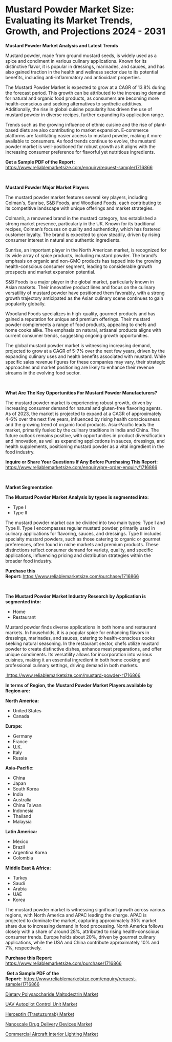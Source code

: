 <p><h1>Mustard Powder Market Size: Evaluating its Market Trends, Growth, and Projections 2024 - 2031</h1></p><p><strong>Mustard Powder Market Analysis and Latest Trends</strong></p>
<p><p>Mustard powder, made from ground mustard seeds, is widely used as a spice and condiment in various culinary applications. Known for its distinctive flavor, it is popular in dressings, marinades, and sauces, and has also gained traction in the health and wellness sector due to its potential benefits, including anti-inflammatory and antioxidant properties.</p><p>The Mustard Powder Market is expected to grow at a CAGR of 13.8% during the forecast period. This growth can be attributed to the increasing demand for natural and organic food products, as consumers are becoming more health-conscious and seeking alternatives to synthetic additives. Additionally, the rise in global cuisine popularity has driven the use of mustard powder in diverse recipes, further expanding its application range. </p><p>Trends such as the growing influence of ethnic cuisine and the rise of plant-based diets are also contributing to market expansion. E-commerce platforms are facilitating easier access to mustard powder, making it more available to consumers. As food trends continue to evolve, the mustard powder market is well-positioned for robust growth as it aligns with the increasing consumer preference for flavorful yet nutritious ingredients.</p></p>
<p><strong>Get a Sample PDF of the Report:&nbsp;</strong> <a href="https://www.reliablemarketsize.com/enquiry/request-sample/1716866?utm_campaign=1293&utm_medium=2&utm_source=Github&utm_content=ia&utm_term=10102024&utm_id=mustard-powder">https://www.reliablemarketsize.com/enquiry/request-sample/1716866</a></p>
<p>&nbsp;</p>
<p><strong>Mustard Powder Major Market Players</strong></p>
<p><p>The mustard powder market features several key players, including Colman's, Sunrise, S&B Foods, and Woodland Foods, each contributing to its competitive landscape with unique offerings and market strategies.</p><p>Colman’s, a renowned brand in the mustard category, has established a strong market presence, particularly in the UK. Known for its traditional recipes, Colman’s focuses on quality and authenticity, which has fostered customer loyalty. The brand is expected to grow steadily, driven by rising consumer interest in natural and authentic ingredients.</p><p>Sunrise, an important player in the North American market, is recognized for its wide array of spice products, including mustard powder. The brand’s emphasis on organic and non-GMO products has tapped into the growing health-conscious consumer segment, leading to considerable growth prospects and market expansion potential.</p><p>S&B Foods is a major player in the global market, particularly known in Asian markets. Their innovative product lines and focus on the culinary versatility of mustard powder have positioned them favorably, with a strong growth trajectory anticipated as the Asian culinary scene continues to gain popularity globally.</p><p>Woodland Foods specializes in high-quality, gourmet products and has gained a reputation for unique and premium offerings. Their mustard powder complements a range of food products, appealing to chefs and home cooks alike. The emphasis on natural, artisanal products aligns with current consumer trends, suggesting ongoing growth opportunities.</p><p>The global mustard powder market is witnessing increasing demand, projected to grow at a CAGR of 5-7% over the next few years, driven by the expanding culinary uses and health benefits associated with mustard. While specific sales revenue figures for these companies may vary, their strategic approaches and market positioning are likely to enhance their revenue streams in the evolving food sector.</p></p>
<p>&nbsp;</p>
<p><strong>What Are The Key Opportunities For Mustard Powder Manufacturers?</strong></p>
<p><p>The mustard powder market is experiencing robust growth, driven by increasing consumer demand for natural and gluten-free flavoring agents. As of 2023, the market is projected to expand at a CAGR of approximately 4-6% over the next five years, influenced by rising health consciousness and the growing trend of organic food products. Asia-Pacific leads the market, primarily fueled by the culinary traditions in India and China. The future outlook remains positive, with opportunities in product diversification and innovation, as well as expanding applications in sauces, dressings, and health supplements, positioning mustard powder as a vital ingredient in the food industry.</p></p>
<p><strong>Inquire or Share Your Questions If Any Before Purchasing This Report:</strong> <a href="https://www.reliablemarketsize.com/enquiry/pre-order-enquiry/1716866?utm_campaign=1293&utm_medium=2&utm_source=Github&utm_content=ia&utm_term=10102024&utm_id=mustard-powder">https://www.reliablemarketsize.com/enquiry/pre-order-enquiry/1716866</a></p>
<p>&nbsp;</p>
<p><strong>Market Segmentation</strong></p>
<p><strong>The Mustard Powder Market Analysis by types is segmented into:</strong></p>
<p><ul><li>Type I</li><li>Type II</li></ul></p>
<p><p>The mustard powder market can be divided into two main types: Type I and Type II. Type I encompasses regular mustard powder, primarily used in culinary applications for flavoring, sauces, and dressings. Type II includes specialty mustard powders, such as those catering to organic or gourmet preferences, often found in niche markets and premium products. These distinctions reflect consumer demand for variety, quality, and specific applications, influencing pricing and distribution strategies within the broader food industry.</p></p>
<p><strong>Purchase this Report:&nbsp;</strong><a href="https://www.reliablemarketsize.com/purchase/1716866?utm_campaign=1293&utm_medium=2&utm_source=Github&utm_content=ia&utm_term=10102024&utm_id=mustard-powder">https://www.reliablemarketsize.com/purchase/1716866</a></p>
<p>&nbsp;</p>
<p><strong>The Mustard Powder Market Industry Research by Application is segmented into:</strong></p>
<p><ul><li>Home</li><li>Restaurant</li></ul></p>
<p><p>Mustard powder finds diverse applications in both home and restaurant markets. In households, it is a popular spice for enhancing flavors in dressings, marinades, and sauces, catering to health-conscious cooks seeking natural seasoning. In the restaurant sector, chefs utilize mustard powder to create distinctive dishes, enhance meat preparations, and offer unique condiments. Its versatility allows for incorporation into various cuisines, making it an essential ingredient in both home cooking and professional culinary settings, driving demand in both markets.</p></p>
<p><a href="https://www.reliablemarketsize.com/mustard-powder-r1716866?utm_campaign=1293&utm_medium=2&utm_source=Github&utm_content=ia&utm_term=10102024&utm_id=mustard-powder">&nbsp;https://www.reliablemarketsize.com/mustard-powder-r1716866</a></p>
<p><strong>In terms of Region, the Mustard Powder Market Players available by Region are:</strong></p>
<p>
    <p> <strong> North America: </strong>
        <ul>
            <li>United States</li>
            <li>Canada</li>
        </ul>
        </p> 
    <p> <strong> Europe: </strong>
        <ul>
            <li>Germany</li>
            <li>France</li>
            <li>U.K.</li>
            <li>Italy</li>
            <li>Russia</li>
        </ul>
        </p> 
    <p> <strong> Asia-Pacific: </strong>
        <ul>
            <li>China</li>
            <li>Japan</li>
            <li>South Korea</li>
            <li>India</li>
            <li>Australia</li>
            <li>China Taiwan</li>
            <li>Indonesia</li>
            <li>Thailand</li>
            <li>Malaysia</li>
        </ul>
        </p> 
    <p> <strong> Latin America: </strong>
        <ul>
            <li>Mexico</li>
            <li>Brazil</li>
            <li>Argentina Korea</li>
            <li>Colombia</li>
        </ul>
        </p> 
    <p> <strong> Middle East & Africa: </strong>
        <ul>
            <li>Turkey</li>
            <li>Saudi</li>
            <li>Arabia</li>
            <li>UAE</li>
            <li>Korea</li>
        </ul>
    </p>
    </p>
<p><p>The mustard powder market is witnessing significant growth across various regions, with North America and APAC leading the charge. APAC is projected to dominate the market, capturing approximately 35% market share due to increasing demand in food processing. North America follows closely with a share of around 28%, attributed to rising health-conscious consumer trends. Europe holds about 20%, driven by gourmet culinary applications, while the USA and China contribute approximately 10% and 7%, respectively.</p></p>
<p><strong>Purchase this Report: </strong><a href="https://www.reliablemarketsize.com/purchase/1716866?utm_campaign=1293&utm_medium=2&utm_source=Github&utm_content=ia&utm_term=10102024&utm_id=mustard-powder">https://www.reliablemarketsize.com/purchase/1716866</a></p>
<p>&nbsp;<strong>Get a Sample PDF of the Report:&nbsp;&nbsp;</strong><a href="https://www.reliablemarketsize.com/enquiry/request-sample/1716866?utm_campaign=1293&utm_medium=2&utm_source=Github&utm_content=ia&utm_term=10102024&utm_id=mustard-powder">https://www.reliablemarketsize.com/enquiry/request-sample/1716866</a></p>
<p><strong></strong></p>
<p><p><a href="https://issuu.com/reportprime-2/docs/dietary-polysaccharide-maltodextrin_c4681cb469260b?utm_campaign=1293&utm_medium=2&utm_source=Github&utm_content=ia&utm_term=10102024&utm_id=mustard-powder">Dietary Polysaccharide Maltodextrin Market</a></p><p><a href="https://github.com/PeterParrish5/Market-Research-Report-List-6/blob/main/uav-autopilot-control-unit-market.md?utm_campaign=1293&utm_medium=2&utm_source=Github&utm_content=ia&utm_term=10102024&utm_id=mustard-powder">UAV Autopilot Control Unit Market</a></p><p><a href="https://www.linkedin.com/pulse/sustainability-trends-herceptin-trastuzumab-industry-market-dt9gf?utm_campaign=1293&utm_medium=2&utm_source=Github&utm_content=ia&utm_term=10102024&utm_id=mustard-powder">Herceptin (Trastuzumab) Market</a></p><p><a href="https://www.linkedin.com/pulse/global-nanoscale-drug-delivery-devices-market-opportunities-vtkyc?utm_campaign=1293&utm_medium=2&utm_source=Github&utm_content=ia&utm_term=10102024&utm_id=mustard-powder">Nanoscale Drug Delivery Devices Market</a></p><p><a href="https://github.com/pakerptsibetog1/Market-Research-Report-List-1/blob/main/commercial-aircraft-interior-lighting-market.md?utm_campaign=1293&utm_medium=2&utm_source=Github&utm_content=ia&utm_term=10102024&utm_id=mustard-powder">Commercial Aircraft Interior Lighting Market</a></p></p>